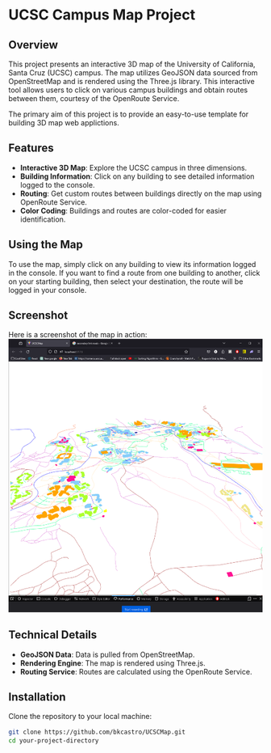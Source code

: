 # UCSC Campus Map Project

## Overview
This project presents an interactive 3D map of the University of California, Santa Cruz (UCSC) campus. The map utilizes GeoJSON data sourced from OpenStreetMap and is rendered using the Three.js library. This interactive tool allows users to click on various campus buildings and obtain routes between them, courtesy of the OpenRoute Service.

The primary aim of this project is to provide an easy-to-use template for building 3D map web applictions. 

## Features
- **Interactive 3D Map**: Explore the UCSC campus in three dimensions.
- **Building Information**: Click on any building to see detailed information logged to the console.
- **Routing**: Get custom routes between buildings directly on the map using OpenRoute Service.
- **Color Coding**: Buildings and routes are color-coded for easier identification.

## Using the Map
To use the map, simply click on any building to view its information logged in the console. If you want to find a route from one building to another, click on your starting building, then select your destination, the route will be logged in your console. 

## Screenshot
Here is a screenshot of the map in action:
![UCSC Campus Map](image.png "Interactive UCSC Campus Map")

## Technical Details
- **GeoJSON Data**: Data is pulled from OpenStreetMap.
- **Rendering Engine**: The map is rendered using Three.js.
- **Routing Service**: Routes are calculated using the OpenRoute Service.

## Installation
Clone the repository to your local machine:
```bash
git clone https://github.com/bkcastro/UCSCMap.git
cd your-project-directory
